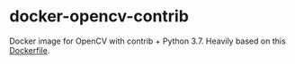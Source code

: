 # docker-opencv-contrib

Docker image for OpenCV with contrib + Python 3.7. Heavily based on this [Dockerfile](https://github.com/cassiobotaro/docker-opencv-contrib).

